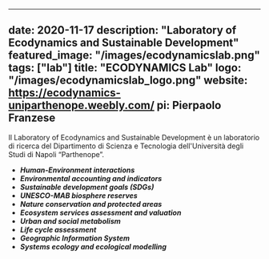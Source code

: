 
---
date: 2020-11-17
description: "Laboratory of Ecodynamics and Sustainable Development"
featured_image: "/images/ecodynamicslab.png"
tags: ["lab"]
title: "ECODYNAMICS Lab"
logo: "/images/ecodynamicslab_logo.png"
website: https://ecodynamics-uniparthenope.weebly.com/
pi: Pierpaolo Franzese
---

Il Laboratory of Ecodynamics and Sustainable Development è un laboratorio di ricerca del Dipartimento di Scienza e Tecnologia dell'Università degli Studi di Napoli “Parthenope”.

* **_Human-Environment interactions_**
* **_Environmental accounting and indicators_**
* **_Sustainable development goals (SDGs)_**
* **_UNESCO-MAB biosphere reserves_**
* **_Nature conservation and protected areas_**
* **_Ecosystem services assessment and valuation_**
* **_Urban and social metabolism_**
* **_Life cycle assessment_**
* **_Geographic Information System_**
* **_Systems ecology and ecological modelling_**
